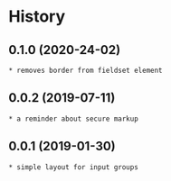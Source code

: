 # History

## 0.1.0 (2020-24-02)
    * removes border from fieldset element

## 0.0.2 (2019-07-11)
    * a reminder about secure markup

## 0.0.1 (2019-01-30)
    * simple layout for input groups
